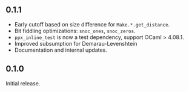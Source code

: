 ## 0.1.1
- Early cutoff based on size difference for `Make.*.get_distance`.
- Bit fiddling optimizations: `snoc_ones`, `snoc_zeros`.
- `ppx_inline_test` is now a test dependency, support OCaml > 4.08.1.
- Improved subsumption for Demarau-Levenshtein
- Documentation and internal updates.

## 0.1.0

Initial release.
